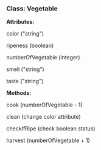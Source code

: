 ### Class: Vegetable

**Attributes:**

color ("string")

ripeness (boolean)

numberOfVegetable (integer)

smell ("string")

taste ("string")



**Methods:**

cook (numberOfVegetable - 1)

clean (change color attribute)

checkIfRipe (check boolean status)

harvest (numberOfVegetable + 1)
